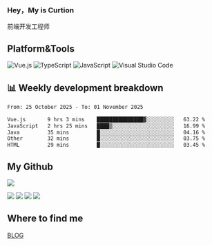 ### Hey，My is Curtion
前端开发工程师
## Platform&Tools

![Vue.js](https://img.shields.io/badge/-Vue.js-4FC08D?style=flat-square&logo=Vue.js&logoColor=white)
![TypeScript](https://img.shields.io/badge/-TypeScript-007ACC?style=flat-square&logo=typescript&logoColor=white)
![JavaScript](https://img.shields.io/badge/-JavaScript-F7DF1E?style=flat-square&logo=javascript&logoColor=black)
![Visual Studio Code](https://img.shields.io/badge/-VSCode-007ACC?style=flat-square&logo=Visual-Studio-Code&logoColor=white)

## 📊 Weekly development breakdown

<!--START_SECTION:waka-->

```txt
From: 25 October 2025 - To: 01 November 2025

Vue.js       9 hrs 3 mins    ███████████████▓░░░░░░░░░   63.22 %
JavaScript   2 hrs 25 mins   ████▒░░░░░░░░░░░░░░░░░░░░   16.99 %
Java         35 mins         █░░░░░░░░░░░░░░░░░░░░░░░░   04.16 %
Other        32 mins         █░░░░░░░░░░░░░░░░░░░░░░░░   03.75 %
HTML         29 mins         █░░░░░░░░░░░░░░░░░░░░░░░░   03.45 %
```

<!--END_SECTION:waka-->

## My Github

![](http://github-profile-summary-cards.vercel.app/api/cards/profile-details?username=curtion&theme=nord_bright)

![](http://github-profile-summary-cards.vercel.app/api/cards/stats?username=curtion&theme=nord_bright)
![](http://github-profile-summary-cards.vercel.app/api/cards/productive-time?username=curtion&theme=nord_bright&utcOffset=8)
![](http://github-profile-summary-cards.vercel.app/api/cards/repos-per-language?username=curtion&theme=nord_bright)
![](http://github-profile-summary-cards.vercel.app/api/cards/most-commit-language?username=curtion&theme=nord_bright)

## Where to find me

[BLOG](https://blog.3gxk.net)
